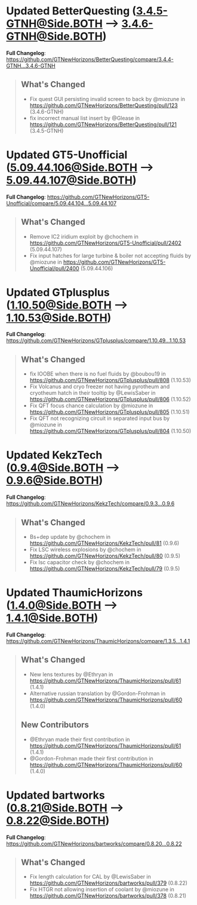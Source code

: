 # Updated BetterQuesting (3.4.5-GTNH@Side.BOTH --> 3.4.6-GTNH@Side.BOTH)
**Full Changelog**: https://github.com/GTNewHorizons/BetterQuesting/compare/3.4.4-GTNH...3.4.6-GTNH
>## What's Changed
> * Fix quest GUI persisting invalid screen to back by @miozune in https://github.com/GTNewHorizons/BetterQuesting/pull/123 (3.4.6-GTNH)
> * fix incorrect manual list insert by @Glease in https://github.com/GTNewHorizons/BetterQuesting/pull/121 (3.4.5-GTNH)
>

# Updated GT5-Unofficial (5.09.44.106@Side.BOTH --> 5.09.44.107@Side.BOTH)
**Full Changelog**: https://github.com/GTNewHorizons/GT5-Unofficial/compare/5.09.44.104...5.09.44.107
>## What's Changed
> * Remove IC2 iridium exploit by @chochem in https://github.com/GTNewHorizons/GT5-Unofficial/pull/2402 (5.09.44.107)
> * Fix input hatches for large turbine & boiler not accepting fluids by @miozune in https://github.com/GTNewHorizons/GT5-Unofficial/pull/2400 (5.09.44.106)
>

# Updated GTplusplus (1.10.50@Side.BOTH --> 1.10.53@Side.BOTH)
**Full Changelog**: https://github.com/GTNewHorizons/GTplusplus/compare/1.10.49...1.10.53
>## What's Changed
> * fix IOOBE when there is no fuel fluids by @boubou19 in https://github.com/GTNewHorizons/GTplusplus/pull/808 (1.10.53)
> * Fix Volcanus and cryo freezer not having pyrotheum and cryotheum hatch in their tooltip by @LewisSaber in https://github.com/GTNewHorizons/GTplusplus/pull/806 (1.10.52)
> * Fix QFT focus chance calculation by @miozune in https://github.com/GTNewHorizons/GTplusplus/pull/805 (1.10.51)
> * Fix QFT not recognizing circuit in separated input bus by @miozune in https://github.com/GTNewHorizons/GTplusplus/pull/804 (1.10.50)
>

# Updated KekzTech (0.9.4@Side.BOTH --> 0.9.6@Side.BOTH)
**Full Changelog**: https://github.com/GTNewHorizons/KekzTech/compare/0.9.3...0.9.6
>## What's Changed
> * Bs+dep update by @chochem in https://github.com/GTNewHorizons/KekzTech/pull/81 (0.9.6)
> * Fix LSC wireless explosions by @chochem in https://github.com/GTNewHorizons/KekzTech/pull/80 (0.9.5)
> * Fix lsc capacitor check by @chochem in https://github.com/GTNewHorizons/KekzTech/pull/79 (0.9.5)
>

# Updated ThaumicHorizons (1.4.0@Side.BOTH --> 1.4.1@Side.BOTH)
**Full Changelog**: https://github.com/GTNewHorizons/ThaumicHorizons/compare/1.3.5...1.4.1
>## What's Changed
> * New lens textures by @Ethryan in https://github.com/GTNewHorizons/ThaumicHorizons/pull/61 (1.4.1)
> * Alternative russian translation by @Gordon-Frohman in https://github.com/GTNewHorizons/ThaumicHorizons/pull/60 (1.4.0)
>
>## New Contributors
> * @Ethryan made their first contribution in https://github.com/GTNewHorizons/ThaumicHorizons/pull/61 (1.4.1)
> * @Gordon-Frohman made their first contribution in https://github.com/GTNewHorizons/ThaumicHorizons/pull/60 (1.4.0)
>

# Updated bartworks (0.8.21@Side.BOTH --> 0.8.22@Side.BOTH)
**Full Changelog**: https://github.com/GTNewHorizons/bartworks/compare/0.8.20...0.8.22
>## What's Changed
> * Fix length calculation for CAL by @LewisSaber in https://github.com/GTNewHorizons/bartworks/pull/379 (0.8.22)
> * Fix HTGR not allowing insertion of coolant by @miozune in https://github.com/GTNewHorizons/bartworks/pull/378 (0.8.21)
>


